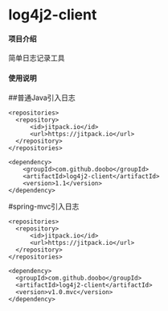# log4j2-client

#### 项目介绍
简单日志记录工具


#### 使用说明
##普通Java引入日志
```
<repositories>
  <repository>
      <id>jitpack.io</id>
      <url>https://jitpack.io</url>
  </repository>
</repositories>
  
<dependency>
    <groupId>com.github.doobo</groupId>
    <artifactId>log4j2-client</artifactId>
    <version>1.1</version>
</dependency>
```

#spring-mvc引入日志
```
<repositories>
  <repository>
      <id>jitpack.io</id>
      <url>https://jitpack.io</url>
  </repository>
</repositories>
  
<dependency>
  <groupId>com.github.doobo</groupId>
  <artifactId>log4j2-client</artifactId>
  <version>v1.0.mvc</version>
</dependency>
```


